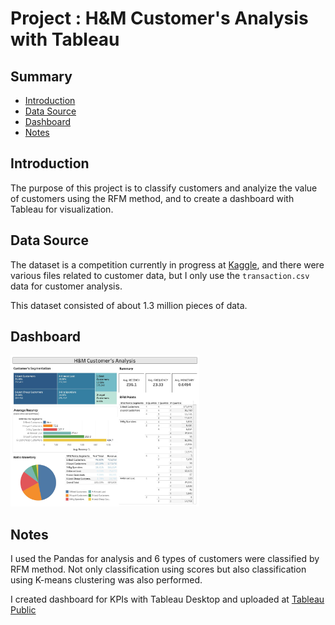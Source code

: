# Project : H&M Customer's Analysis with Tableau

## Summary
* [Introduction](#introduction)
* [Data Source](#data-source)
* [Dashboard](#dashboard)
* [Notes](#notes)

## Introduction

The purpose of this project is to classify customers and analyize the value of customers using the RFM method, and to create a dashboard with Tableau for visualization.

## Data Source

The dataset is a competition currently in progress at [Kaggle](https://www.kaggle.com/competitions/h-and-m-personalized-fashion-recommendations/data), and there were various files related to customer data, but I only use the `transaction.csv` data for customer analysis.

This dataset consisted of about 1.3 million pieces of data.

## Dashboard

<img src="https://github.com/mittwoch09/Data-Analysis-with-Tableau/blob/main/Images/dashboard_with_tableau.jpg" width=60% height=60%>

## Notes

I used the Pandas for analysis and 6 types of customers were classified by RFM method. Not only classification using scores but also classification using K-means clustering was also performed.

I created dashboard for KPIs with Tableau Desktop and uploaded at [Tableau Public](https://public.tableau.com/views/HMCustomersAnalysis/HMCustomersAnalysis?:language=en-US&:display_count=n&:origin=viz_share_link)
